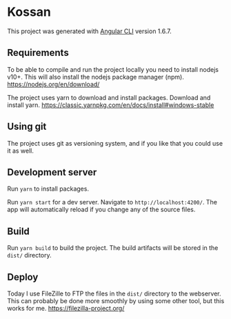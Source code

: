 # Kossan

This project was generated with [Angular CLI](https://github.com/angular/angular-cli) version 1.6.7.

## Requirements

To be able to compile and run the project locally you need to install nodejs v10+. This will also install the nodejs package manager (npm).
https://nodejs.org/en/download/

The project uses yarn to download and install packages. Download and install yarn.
https://classic.yarnpkg.com/en/docs/install#windows-stable

## Using git

The project uses git as versioning system, and if you like that you could use it as well. 

## Development server

Run `yarn` to install packages.

Run `yarn start` for a dev server. Navigate to `http://localhost:4200/`. The app will automatically reload if you change any of the source files.

## Build

Run `yarn build` to build the project. The build artifacts will be stored in the `dist/` directory.

## Deploy

Today I use FileZille to FTP the files in the `dist/` directory to the webserver. This can probably be done more smoothly by using some other tool, but this works for me.
https://filezilla-project.org/

